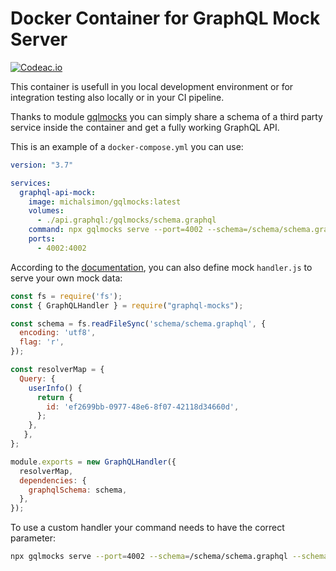 # Docker Container for GraphQL Mock Server

[![Codeac.io](https://static.codeac.io/badges/2-609545848.svg "Codeac.io")](https://app.codeac.io/github/michal-simon/gqlmocks)

This container is usefull in you local development environment or for integration testing also locally or in your CI pipeline.

Thanks to module [gqlmocks](http://www.graphql-mocks.com/docs/cli/quick-mocking/) you can simply share a schema of a third party service inside the container and get a fully working GraphQL API.

This is an example of a `docker-compose.yml` you can use:

```yaml
version: "3.7"

services:
  graphql-api-mock:
    image: michalsimon/gqlmocks:latest
    volumes:
      - ./api.graphql:/gqlmocks/schema.graphql
    command: npx gqlmocks serve --port=4002 --schema=/schema/schema.graphql
    ports:
      - 4002:4002
```

According to the [documentation](http://www.graphql-mocks.com/docs/handler/introducing-handler/), you can also define mock `handler.js` to serve your own mock data:

```js
const fs = require('fs');
const { GraphQLHandler } = require("graphql-mocks");

const schema = fs.readFileSync('schema/schema.graphql', {
  encoding: 'utf8',
  flag: 'r',
});

const resolverMap = {
  Query: {
    userInfo() {
      return {
        id: 'ef2699bb-0977-48e6-8f07-42118d34660d',
      };
    },
   },
};

module.exports = new GraphQLHandler({
  resolverMap,
  dependencies: {
    graphqlSchema: schema,
  },
});
```

To use a custom handler your command needs to have the correct parameter: 
```bash
npx gqlmocks serve --port=4002 --schema=/schema/schema.graphql --schema=/gqlmocks/schema.graphql
```

